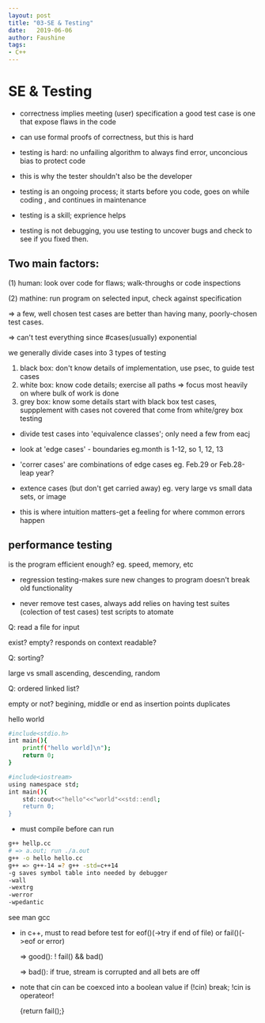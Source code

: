 ```yaml
---
layout: post
title: "03-SE & Testing"
date:   2019-06-06
author: Faushine
tags: 
- C++
---
```

# SE & Testing

- correctness implies meeting (user) specification
a good test case is one that expose flaws in the code

- can use formal proofs of correctness, but this is hard

- testing is  hard: no unfailing algorithm to always find error, unconcious bias to protect code

- this is why the tester shouldn't also be the developer

- testing is an ongoing process; it starts before you code, goes on while coding , and continues in maintenance

- testing is a skill; exprience helps

- testing is not debugging, you use testing to uncover bugs and check to see if you fixed then.

## Two main factors:

(1) human: look over code for flaws; walk-throughs or code inspections

(2) mathine: run program on selected input, check against specification

=> a few, well chosen test cases are better than having many, poorly-chosen test cases.

=> can't test everything since #cases(usually) exponential

we generally divide cases into 3 types of testing

1. black box: don't know details of implementation, use psec, to guide test cases
2. white box: know code details; exercise all paths
=> focus most heavily on where bulk of work is done
3. grey box: know some details
start with black box test cases, suppplement with cases not covered that come from white/grey box testing

- divide test cases into 'equivalence classes'; only need a few from eacj
  
- look at 'edge cases' - boundaries eg.month is 1-12, so 1, 12, 13
  
- 'correr cases' are combinations of edge cases eg. Feb.29 or Feb.28-leap year?
  
- extence cases (but don't get carried away)
eg. very large vs small data sets, or image

- this is where intuition matters-get a feeling for where common errors happen

## performance testing

is the program efficient enough?
eg. speed, memory, etc

- regression testing-makes sure new changes to program doesn't break old functionality

- never remove test cases, always add
relies on having test suites (colection of test cases) test scripts to atomate

Q: read a file for input

exist?
empty?
responds on context
readable?

Q: sorting?

large vs small
ascending, descending, random

Q: ordered linked list?

empty or not?
begining, middle or end as insertion points
duplicates

hello world

```bash
#include<stdio.h>   
int main(){
    printf("hello world]\n");
    return 0;
}

#include<iostream>
using namespace std;
int main(){
    std::cout<<"hello"<<"world"<<std::endl;
    return 0;
}
```

- must compile before can run
  
```bash
g++ hellp.cc 
# => a.out; run ./a.out
g++ -o hello hello.cc
g++ => g++-14 =? g++ -std=c++14
-g saves symbol table into needed by debugger
-wall
-wextrg
-werror
-wpedantic
```

see man gcc

- in c++, must to read before test for eof()(->try if end of file) or fail()(->eof or error)

    => good(): ! fail() && bad()

    => bad(): if true, stream is corrupted and all bets are off

- note that cin can be coexced into a boolean value if (!cin) break; !cin is operateor! 

    {return fail();}

